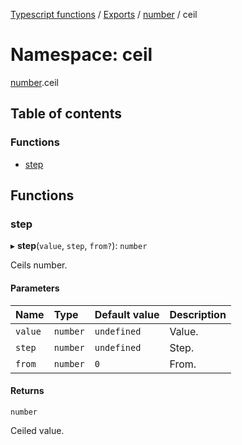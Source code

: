 [Typescript functions](../index.md) / [Exports](../modules.md) / [number](number.md) / ceil

# Namespace: ceil

[number](number.md).ceil

## Table of contents

### Functions

- [step](number.ceil.md#step)

## Functions

### step

▸ **step**(`value`, `step`, `from?`): `number`

Ceils number.

#### Parameters

| Name | Type | Default value | Description |
| :------ | :------ | :------ | :------ |
| `value` | `number` | `undefined` | Value. |
| `step` | `number` | `undefined` | Step. |
| `from` | `number` | `0` | From. |

#### Returns

`number`

Ceiled value.
